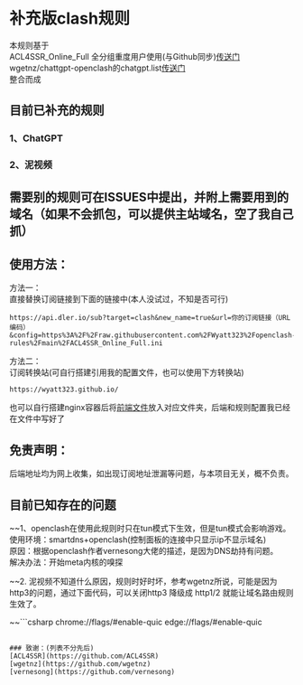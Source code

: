 # 补充版clash规则
本规则基于  
ACL4SSR_Online_Full 全分组重度用户使用(与Github同步)[传送门](https://github.com/ACL4SSR/ACL4SSR/blob/master/Clash/config/ACL4SSR_Online_Full.ini)  
wgetnz/chattgpt-openclash的chatgpt.list[传送门](https://github.com/wgetnz/chatgpt-openclash/blob/main/chatgpt.list)  
整合而成  

## 目前已补充的规则  
### 1、ChatGPT  
### 2、泥视频
## 需要别的规则可在ISSUES中提出，并附上需要用到的域名（如果不会抓包，可以提供主站域名，空了我自己抓）

## 使用方法：  
方法一：  
直接替换订阅链接到下面的链接中(本人没试过，不知是否可行)  
```shell
https://api.dler.io/sub?target=clash&new_name=true&url=你的订阅链接（URL编码）&config=https%3A%2F%2Fraw.githubusercontent.com%2FWyatt323%2Fopenclash-rules%2Fmain%2FACL4SSR_Online_Full.ini
```  
方法二：  
订阅转换站(可自行搭建引用我的配置文件，也可以使用下方转换站)  
```shell
https://wyatt323.github.io/  
```  
也可以自行搭建nginx容器后将[前端文件](https://github.com/Wyatt323/sub-demo)放入对应文件夹，后端和规则配置我已经在文件中写好了
## 免责声明：
后端地址均为网上收集，如出现订阅地址泄漏等问题，与本项目无关，概不负责。  

## 目前已知存在的问题
~~1、openclash在使用此规则时只在tun模式下生效，但是tun模式会影响游戏。  
使用环境：smartdns+openclash(控制面板的连接中只显示ip不显示域名)  
原因：根据openclash作者vernesong大佬的描述，是因为DNS劫持有问题。  
解决办法：开始meta内核的嗅探  

~~2. 泥视频不知道什么原因，规则时好时坏，参考wgetnz所说，可能是因为http3的问题，通过下面代码，可以关闭http3 降级成 http1/2 就能让域名路由规则生效了。

~~```csharp
    chrome://flags/#enable-quic
    edge://flags/#enable-quic
```

### 致谢：(列表不分先后)  
[ACL4SSR](https://github.com/ACL4SSR)  
[wgetnz](https://github.com/wgetnz)  
[vernesong](https://github.com/vernesong)  
